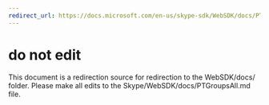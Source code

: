 ```yaml
---
redirect_url: https://docs.microsoft.com/en-us/skype-sdk/WebSDK/docs/PTGroupsAll
---
```

# do not edit
This document is a redirection source for redirection to the WebSDK/docs/ folder. Please make all edits to the Skype/WebSDK/docs/PTGroupsAll.md file.

